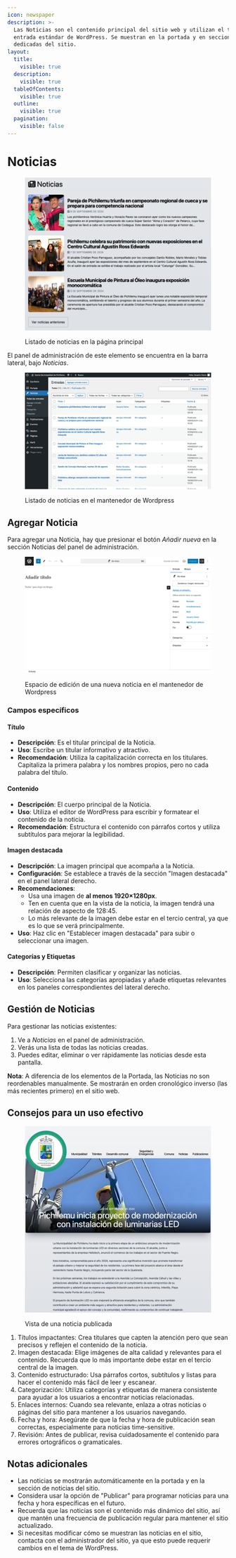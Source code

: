 ```yaml
---
icon: newspaper
description: >-
  Las Noticias son el contenido principal del sitio web y utilizan el tipo de
  entrada estándar de WordPress. Se muestran en la portada y en secciones
  dedicadas del sitio.
layout:
  title:
    visible: true
  description:
    visible: true
  tableOfContents:
    visible: true
  outline:
    visible: true
  pagination:
    visible: false
---
```


# Noticias

<figure><img src="../.gitbook/assets/Noticias.png" alt=""><figcaption><p>Listado de noticias en la página principal</p></figcaption></figure>

El panel de administración de este elemento se encuentra en la barra lateral, bajo _Noticias_.

<figure><img src="../.gitbook/assets/ListaMantenedorNoticias.png" alt=""><figcaption><p>Listado de noticias en el mantenedor de Wordpress</p></figcaption></figure>

## Agregar Noticia

Para agregar una Noticia, hay que presionar el botón _Añadir nueva_ en la sección Noticias del panel de administración.

<figure><img src="../.gitbook/assets/FormularioNoticiasNuevo.png" alt=""><figcaption><p>Espacio de edición de una nueva noticia en el mantenedor de Wordpress</p></figcaption></figure>

### Campos específicos

#### **Título**

* **Descripción**: Es el titular principal de la Noticia.
* **Uso**: Escribe un titular informativo y atractivo.
* **Recomendación**: Utiliza la capitalización correcta en los titulares. Capitaliza la primera palabra y los nombres propios, pero no cada palabra del título.

#### **Contenido**

* **Descripción**: El cuerpo principal de la Noticia.
* **Uso**: Utiliza el editor de WordPress para escribir y formatear el contenido de la noticia.
* **Recomendación**: Estructura el contenido con párrafos cortos y utiliza subtítulos para mejorar la legibilidad.

#### **Imagen destacada**

* **Descripción**: La imagen principal que acompaña a la Noticia.
* **Configuración**: Se establece a través de la sección "Imagen destacada" en el panel lateral derecho.
* **Recomendaciones**:
  * Usa una imagen de **al menos 1920×1280px**.
  * Ten en cuenta que en la vista de la noticia, la imagen tendrá una relación de aspecto de 128:45.
  * Lo más relevante de la imagen debe estar en el tercio central, ya que es lo que se verá principalmente.
* **Uso**: Haz clic en "Establecer imagen destacada" para subir o seleccionar una imagen.

#### **Categorías y Etiquetas**

* **Descripción**: Permiten clasificar y organizar las noticias.
* **Uso**: Selecciona las categorías apropiadas y añade etiquetas relevantes en los paneles correspondientes del lateral derecho.

## Gestión de Noticias

Para gestionar las noticias existentes:

1. Ve a _Noticias_ en el panel de administración.
2. Verás una lista de todas las noticias creadas.
3. Puedes editar, eliminar o ver rápidamente las noticias desde esta pantalla.

**Nota**: A diferencia de los elementos de la Portada, las Noticias no son reordenables manualmente. Se mostrarán en orden cronológico inverso (las más recientes primero) en el sitio web.

## Consejos para un uso efectivo

<figure><img src="../.gitbook/assets/NoticiaPublicadaCrop.png" alt=""><figcaption><p>Vista de una noticia publicada</p></figcaption></figure>

1. Títulos impactantes: Crea titulares que capten la atención pero que sean precisos y reflejen el contenido de la noticia.
2. Imagen destacada: Elige imágenes de alta calidad y relevantes para el contenido. Recuerda que lo más importante debe estar en el tercio central de la imagen.
3. Contenido estructurado: Usa párrafos cortos, subtítulos y listas para hacer el contenido más fácil de leer y escanear.
4. Categorización: Utiliza categorías y etiquetas de manera consistente para ayudar a los usuarios a encontrar noticias relacionadas.
5. Enlaces internos: Cuando sea relevante, enlaza a otras noticias o páginas del sitio para mantener a los usuarios navegando.
6. Fecha y hora: Asegúrate de que la fecha y hora de publicación sean correctas, especialmente para noticias time-sensitive.
7. Revisión: Antes de publicar, revisa cuidadosamente el contenido para errores ortográficos o gramaticales.

## Notas adicionales

* Las noticias se mostrarán automáticamente en la portada y en la sección de noticias del sitio.
* Considera usar la opción de "Publicar" para programar noticias para una fecha y hora específicas en el futuro.
* Recuerda que las noticias son el contenido más dinámico del sitio, así que mantén una frecuencia de publicación regular para mantener el sitio actualizado.
* Si necesitas modificar cómo se muestran las noticias en el sitio, contacta con el administrador del sitio, ya que esto puede requerir cambios en el tema de WordPress.
